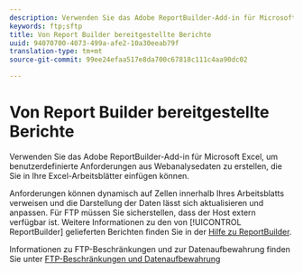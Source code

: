 ```yaml
---
description: Verwenden Sie das Adobe ReportBuilder-Add-in für Microsoft Excel, um benutzerdefinierte Anforderungen aus Webanalysedaten zu erstellen, die Sie in Ihre Excel-Arbeitsblätter einfügen können.
keywords: ftp;sftp
title: Von Report Builder bereitgestellte Berichte
uuid: 94070700-4073-499a-afe2-10a30eeab79f
translation-type: tm+mt
source-git-commit: 99ee24efaa517e8da700c67818c111c4aa90dc02

---
```



# Von Report Builder bereitgestellte Berichte

Verwenden Sie das Adobe ReportBuilder-Add-in für Microsoft Excel, um benutzerdefinierte Anforderungen aus Webanalysedaten zu erstellen, die Sie in Ihre Excel-Arbeitsblätter einfügen können.

Anforderungen können dynamisch auf Zellen innerhalb Ihres Arbeitsblatts verweisen und die Darstellung der Daten lässt sich aktualisieren und anpassen. Für FTP müssen Sie sicherstellen, dass der Host extern verfügbar ist. Weitere Informationen zu den von [!UICONTROL ReportBuilder] gelieferten Berichten finden Sie in der [Hilfe zu ReportBuilder](https://marketing.adobe.com/resources/help/en_US/arb/index.html#ReportBuilder_Home).

Informationen zu FTP-Beschränkungen und zur Datenaufbewahrung finden Sie unter [FTP-Beschränkungen und Datenaufbewahrung](/help/export/ftp-and-sftp/ftp-limits.md)
